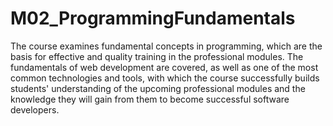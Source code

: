# M02_ProgrammingFundamentals

The course examines fundamental concepts in programming, which are the basis for effective and quality training in the professional modules. The fundamentals of web development are covered, as well as one of the most common technologies and tools, with which the course successfully builds students' understanding of the upcoming professional modules and the knowledge they will gain from them to become successful software developers.
 
